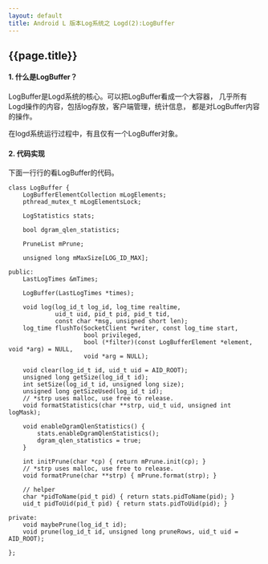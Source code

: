 ```yaml
---
layout: default
title: Android L 版本Log系统之 Logd(2):LogBuffer
---
```


{{page.title}}
-------------------------------

#### 1. 什么是LogBuffer？

LogBuffer是Logd系统的核心。可以把LogBuffer看成一个大容器，
几乎所有Logd操作的内容，包括log存放，客户端管理，统计信息，
都是对LogBuffer内容的操作。

在logd系统运行过程中，有且仅有一个LogBuffer对象。


#### 2. 代码实现

下面一行行的看LogBuffer的代码。
	
	class LogBuffer {
	    LogBufferElementCollection mLogElements;
	    pthread_mutex_t mLogElementsLock;
	
	    LogStatistics stats;
	
	    bool dgram_qlen_statistics;
	
	    PruneList mPrune;
	
	    unsigned long mMaxSize[LOG_ID_MAX];
	
	public:
	    LastLogTimes &mTimes;
	
	    LogBuffer(LastLogTimes *times);
	
	    void log(log_id_t log_id, log_time realtime,
	             uid_t uid, pid_t pid, pid_t tid,
	             const char *msg, unsigned short len);
	    log_time flushTo(SocketClient *writer, const log_time start,
	                     bool privileged,
	                     bool (*filter)(const LogBufferElement *element, void *arg) = NULL,
	                     void *arg = NULL);
	
	    void clear(log_id_t id, uid_t uid = AID_ROOT);
	    unsigned long getSize(log_id_t id);
	    int setSize(log_id_t id, unsigned long size);
	    unsigned long getSizeUsed(log_id_t id);
	    // *strp uses malloc, use free to release.
	    void formatStatistics(char **strp, uid_t uid, unsigned int logMask);
	
	    void enableDgramQlenStatistics() {
	        stats.enableDgramQlenStatistics();
	        dgram_qlen_statistics = true;
	    }
	
	    int initPrune(char *cp) { return mPrune.init(cp); }
	    // *strp uses malloc, use free to release.
	    void formatPrune(char **strp) { mPrune.format(strp); }
	
	    // helper
	    char *pidToName(pid_t pid) { return stats.pidToName(pid); }
	    uid_t pidToUid(pid_t pid) { return stats.pidToUid(pid); }
	
	private:
	    void maybePrune(log_id_t id);
	    void prune(log_id_t id, unsigned long pruneRows, uid_t uid = AID_ROOT);
	
	};

